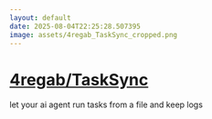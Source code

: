 ```yaml
---
layout: default
date: 2025-08-04T22:25:28.507395
image: assets/4regab_TaskSync_cropped.png
---
```


# [4regab/TaskSync](https://github.com/4regab/TaskSync)

let your ai agent run tasks from a file and keep logs
